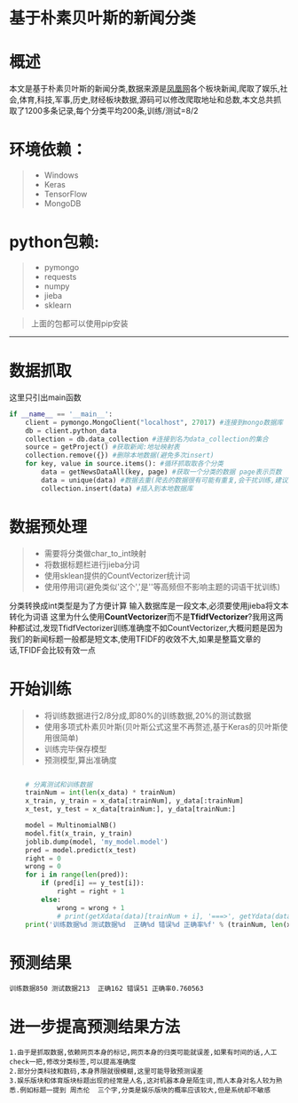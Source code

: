 # 基于朴素贝叶斯的新闻分类

# 概述
本文是基于朴素贝叶斯的新闻分类,数据来源是[凤凰网](http://imil.ifeng.com)各个板块新闻,爬取了娱乐,社会,体育,科技,军事,历史,财经板块数据,源码可以修改爬取地址和总数,本文总共抓取了1200多条记录,每个分类平均200条,训练/测试=8/2
# 环境依赖：

> * Windows
> * Keras 
> * TensorFlow
> * MongoDB

# python包赖:
> * pymongo 
> * requests
> * numpy
> * jieba
> * sklearn


> 上面的包都可以使用pip安装

------

# 数据抓取
这里只引出main函数
```python
if __name__ == '__main__':
    client = pymongo.MongoClient("localhost", 27017) #连接到mongo数据库
    db = client.python_data
    collection = db.data_collection #连接到名为data_collection的集合
    source = getProject() #获取新闻:地址映射表
    collection.remove({}) #删除本地数据(避免多次insert)
    for key, value in source.items(): #循环抓取取各个分类
        data = getNewsDataAll(key, page) #获取一个分类的数据 page表示页数 
        data = unique(data) #数据去重(爬去的数据很有可能有重复,会干扰训练,建议去除)
        collection.insert(data) #插入到本地数据库
```


# 数据预处理 
> * 需要将分类做char_to_int映射
> * 将数据标题栏进行jieba分词
> * 使用sklean提供的CountVectorizer统计词
> * 使用停用词(避免类似'这个','是''等高频但不影响主题的词语干扰训练)


分类转换成int类型是为了方便计算
输入数据库是一段文本,必须要使用jieba将文本转化为词语
这里为什么使用**CountVectorizer**而不是**TfidfVectorizer**?我用这两种都试过,发现TfidfVectorizer训练准确度不如CountVectorizer,大概问题是因为我们的新闻标题一般都是短文本,使用TFIDF的收效不大,如果是整篇文章的话,TFIDF会比较有效一点

# 开始训练
> * 将训练数据进行2/8分成,即80%的训练数据,20%的测试数据
> * 使用多项式朴素贝叶斯(贝叶斯公式这里不再赘述,基于Keras的贝叶斯使用很简单)
> * 训练完毕保存模型
> * 预测模型,算出准确度

```python

    # 分离测试和训练数据
    trainNum = int(len(x_data) * trainNum)
    x_train, y_train = x_data[:trainNum], y_data[:trainNum]
    x_test, y_test = x_data[trainNum:], y_data[trainNum:]

    model = MultinomialNB()
    model.fit(x_train, y_train)
    joblib.dump(model, 'my_model.model')
    pred = model.predict(x_test)
    right = 0
    wrong = 0
    for i in range(len(pred)):
        if (pred[i] == y_test[i]):
            right = right + 1
        else:
            wrong = wrong + 1
            # print(getXdata(data)[trainNum + i], '===>', getYdata(data)[trainNum + i], int_to_class[pred[i]])
    print('训练数据%d 测试数据%d  正确%d 错误%d 正确率%f' % (trainNum, len(x_data) - trainNum, right, wrong, right / (right + wrong)))
```
# 预测结果
    训练数据850 测试数据213  正确162 错误51 正确率0.760563
# 进一步提高预测结果方法
    1.由于是抓取数据,依赖网页本身的标记,网页本身的归类可能就误差,如果有时间的话,人工check一把,修改分类标签,可以提高准确度
    2.部分分类科技和数码,本身界限就很模糊,这里可能导致预测误差
    3.娱乐版块和体育版块标题出现的经常是人名,这对机器本身是陌生词,而人本身对名人较为熟悉.例如标题一提到 周杰伦  三个字,分类是娱乐版块的概率应该较大,但是系统却不敏感
